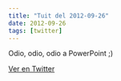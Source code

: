 ```yaml
---
title: "Tuit del 2012-09-26"
date: 2012-09-26
tags: [twitter]
---
```


Odio, odio, odio a PowerPoint ;)



[Ver en Twitter](https://twitter.com/i/web/status/250896445819998208)

